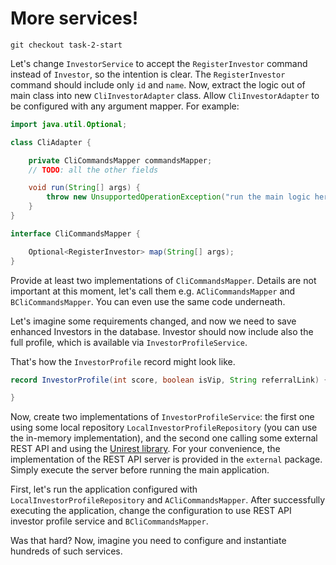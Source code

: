 # More services!

`git checkout task-2-start`

Let's change `InvestorService` to accept the `RegisterInvestor` command
instead of `Investor`,
so the
intention is clear. The `RegisterInvestor` command should include only `id` and
`name`.
Now, extract the logic out of main class into new
`CliInvestorAdapter` class. Allow `CliInvestorAdapter` to be configured with
any argument mapper. For example:

```java
import java.util.Optional;

class CliAdapter {

    private CliCommandsMapper commandsMapper;
    // TODO: all the other fields

    void run(String[] args) {
        throw new UnsupportedOperationException("run the main logic here");
    }
}

interface CliCommandsMapper {

    Optional<RegisterInvestor> map(String[] args);
}
```

Provide at least two implementations of `CliCommandsMapper`. Details are not
important at this moment, let's call them e.g. `ACliCommandsMapper` and
`BCliCommandsMapper`. You can
even use the same code underneath.

Let's imagine some requirements changed, and now we need to save
enhanced Investors in the database. Investor should now include also the
full profile, which is available via `InvestorProfileService`.

That's how the `InvestorProfile` record might look like.

```java
record InvestorProfile(int score, boolean isVip, String referralLink) {

}
```

Now, create two implementations of `InvestorProfileService`: the first one
using some local repository `LocalInvestorProfileRepository` (you can use the
in-memory implementation), and the second
one calling some external REST API and using
the [Unirest library](https://github.com/Kong/unirest-java).
For your convenience, the implementation of the REST API server is provided
in the `external` package. Simply execute the server before running the main
application.

First, let's run the application configured with
`LocalInvestorProfileRepository` and `ACliCommandsMapper`. After successfully
executing
the application, change the configuration to use REST API investor profile
service and `BCliCommandsMapper`.

Was that hard? Now, imagine you need to configure and instantiate hundreds
of such services.